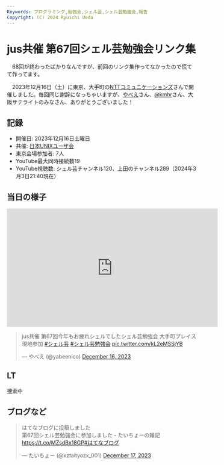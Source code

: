 ```yaml
---
Keywords: プログラミング,勉強会,シェル芸,シェル芸勉強会,報告
Copyright: (C) 2024 Ryuichi Ueda
---
```


# jus共催 第67回シェル芸勉強会リンク集

　68回が終わったばかりなんですが、前回のリンク集作ってなかったので慌てて作ってます。

　2023年12月16日（土）に東京、大手町の[NTTコミュニケーションズ](https://www.ntt.com/index.html)さんで開催しました。毎回同じ謝辞になっちゃいますが、[やべえ](https://mi.shellgei.org/@yabeenico)さん、[@kmhr](https://mi.shellgei.org/@kmhr)さん、大阪サテライトのみなさん、ありがとうございました！

## 記録

* 開催日: 2023年12月16日土曜日
* 共催: [日本UNIXユーザ会](https://www.jus.or.jp/)
* 東京会場参加者: 7人
* YouTube最大同時接続数19
* YouTube視聴数: シェル芸チャンネル120、上田のチャンネル289（2024年3月3日21:40現在）

## 当日の様子

<iframe width="560" height="315" src="https://www.youtube.com/embed/Ow7kh5Eetco?si=5Zm0HVCpyLfr0H1W" title="YouTube video player" frameborder="0" allow="accelerometer; autoplay; clipboard-write; encrypted-media; gyroscope; picture-in-picture; web-share" allowfullscreen></iframe>

<blockquote class="twitter-tweet"><p lang="ja" dir="ltr">jus共催 第67回今年もお疲れシェルでしたシェル芸勉強会 大手町プレイス現地参加 <a href="https://twitter.com/hashtag/%E3%82%B7%E3%82%A7%E3%83%AB%E8%8A%B8?src=hash&amp;ref_src=twsrc%5Etfw">#シェル芸</a> <a href="https://twitter.com/hashtag/%E3%82%B7%E3%82%A7%E3%83%AB%E8%8A%B8%E5%8B%89%E5%BC%B7%E4%BC%9A?src=hash&amp;ref_src=twsrc%5Etfw">#シェル芸勉強会</a> <a href="https://t.co/kL2eMSSjYB">pic.twitter.com/kL2eMSSjYB</a></p>&mdash; やべえ (@yabeenico) <a href="https://twitter.com/yabeenico/status/1735872845606244725?ref_src=twsrc%5Etfw">December 16, 2023</a></blockquote> <script async src="https://platform.twitter.com/widgets.js" charset="utf-8"></script>

## LT

捜索中

## ブログなど

<blockquote class="twitter-tweet"><p lang="ja" dir="ltr">はてなブログに投稿しました<br>第67回シェル芸勉強会に参加しました - たいちょーの雑記 <a href="https://t.co/MZsdBx18GP">https://t.co/MZsdBx18GP</a><a href="https://twitter.com/hashtag/%E3%81%AF%E3%81%A6%E3%81%AA%E3%83%96%E3%83%AD%E3%82%B0?src=hash&amp;ref_src=twsrc%5Etfw">#はてなブログ</a></p>&mdash; たいちょー (@xztaityozx_001) <a href="https://twitter.com/xztaityozx_001/status/1736283984672493911?ref_src=twsrc%5Etfw">December 17, 2023</a></blockquote> <script async src="https://platform.twitter.com/widgets.js" charset="utf-8"></script>


